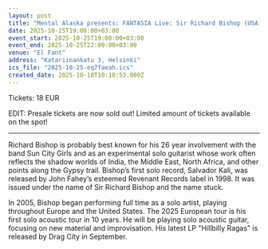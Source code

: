 ```yaml
---
layout: post
title: "Mental Alaska presents: FANTASIA Live: Sir Richard Bishop (USA), Maiju Jouppi"
date: 2025-10-25T19:00:00+03:00
event_start: 2025-10-25T19:00:00+03:00
event_end: 2025-10-25T22:00:00+03:00
venue: "El Fant"
address: "Katariinankatu 3, Helsinki"
ics_file: "2025-10-25-eq7faeah.ics"
created_date: 2025-10-10T10:18:53.000Z
---
```


Tickets: 18 EUR  
  
EDIT: Presale tickets are now sold out! Limited amount of tickets available on the spot!  
  
*************************  
  
Richard Bishop is probably best known for his 26 year involvement with the band Sun City Girls and as an experimental solo guitarist whose work often reflects the shadow worlds of India, the Middle East, North Africa, and other points along the Gypsy trail. Bishop’s first solo record, Salvador Kali, was released by John Fahey’s esteemed Revenant Records label in 1998. It was issued under the name of Sir Richard Bishop and the name stuck.  
  
In 2005, Bishop began performing full time as a solo artist, playing throughout Europe and the United States. The 2025 European tour is his first solo acoustic tour in 10 years. He will be playing solo acoustic guitar, focusing on new material and improvisation. His latest LP "Hillbilly Ragas" is released by Drag City in September.
